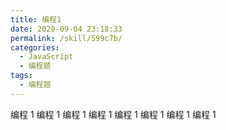 ```yaml
---
title: 编程1
date: 2020-09-04 23:18:33
permalink: /skill/599c7b/
categories:
  - JavaScript
  - 编程题
tags:
  - 编程题
---
```


编程 1 编程 1 编程 1 编程 1 编程 1 编程 1 编程 1 编程 1

<!-- more -->
